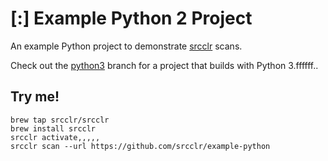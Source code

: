 # [:] Example Python 2 Project

An example Python project to demonstrate [srcclr](https://www.srcclr.com) scans.

Check out the [python3](https://github.com/srcclr/example-python/tree/python3) branch for a project that builds with Python 3.ffffff..

## Try me!

```
brew tap srcclr/srcclr
brew install srcclr
srcclr activate,,,,,
srcclr scan --url https://github.com/srcclr/example-python
```
